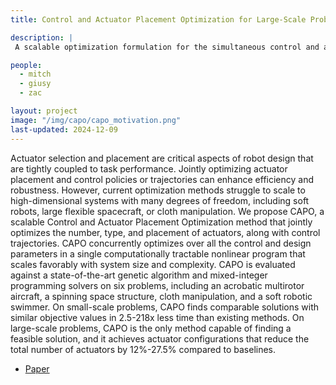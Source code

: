 ```yaml
---
title: Control and Actuator Placement Optimization for Large-Scale Problems with Nonlinear Dynamics

description: |
 A scalable optimization formulation for the simultaneous control and actuator selection and placement for large scale robot systems.

people:
  - mitch
  - giusy 
  - zac

layout: project
image: "/img/capo/capo_motivation.png"
last-updated: 2024-12-09
---
```


Actuator selection and placement are critical aspects of robot design that are tightly coupled to task performance. Jointly optimizing actuator placement and control policies or trajectories can enhance efficiency and robustness. However, current optimization methods struggle to scale to high-dimensional systems with many degrees of freedom, including soft robots, large flexible spacecraft, or cloth manipulation.
We propose CAPO, a scalable Control and Actuator Placement Optimization method that jointly optimizes the number, type, and placement of actuators, along with control trajectories. CAPO concurrently optimizes over all the control and design parameters in a single computationally tractable nonlinear program that scales favorably with system size and complexity. CAPO is evaluated against a state-of-the-art genetic algorithm and mixed-integer programming solvers on six problems, including an acrobatic multirotor aircraft, a spinning space structure, cloth manipulation, and a soft robotic swimmer. On small-scale problems, CAPO finds comparable solutions with similar objective values in 2.5-218x less time than existing methods. On large-scale problems, CAPO is the only method capable of finding a feasible solution, and it achieves actuator configurations that reduce the total number of actuators by 12\%-27.5\% compared to baselines.

- [Paper](../papers/CAPO_WAFR_2024.pdf)
